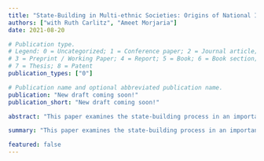 ```yaml
---
title: "State-Building in Multi-ethnic Societies: Origins of National Identity in Tanzania"
authors: ["with Ruth Carlitz", "Ameet Morjaria"]
date: 2021-08-20

# Publication type.
# Legend: 0 = Uncategorized; 1 = Conference paper; 2 = Journal article;
# 3 = Preprint / Working Paper; 4 = Report; 5 = Book; 6 = Book section;
# 7 = Thesis; 8 = Patent
publication_types: ["0"]

# Publication name and optional abbreviated publication name.
publication: "New draft coming soon!"
publication_short: "New draft coming soon!"

abstract: "This paper examines the state-building process in an important but poorly understood context: the founding of new, multi-ethnic states in post-colonial Africa. We study the Ujamaa reforms in Tanzania in 1970--1981, one of the largest policy experiments in recent history aimed at building national identity and establishing the central state as a legitimate authority. The reforms dramatically altered the nature of public education by changing the content of the curriculum and expanding access to schooling. To implement the reforms, the Tanzanian government used a concurrent policy, known as villagization, which forced much of the country's population to live together in government administrated villages. We combine differences in intensity of villagization across districts with differences across school cohorts, induced by the timing of the policy, to identify the effect of Ujamaa on citizens' attitudes. We show persistent, positive effects on citizens' identification with the nation, as measured both by survey responses and ethnic intermarriage. Treated cohorts are also more likely to express positive views for a strong central state and less likely to question state authority."

summary: "This paper examines the state-building process in an important but poorly understood context: the founding of new, multi-ethnic states in post-colonial Africa. We study the Ujamaa reforms in Tanzania in 1970--1981, one of the largest policy experiments in recent history aimed at building national identity and establishing the central state as a legitimate authority. The reforms dramatically altered the nature of public education by changing the content of the curriculum and expanding access to schooling. To implement the reforms, the Tanzanian government used a concurrent policy, known as villagization, which forced much of the country's population to live together in government administrated villages. We combine differences in intensity of villagization across districts with differences across school cohorts, induced by the timing of the policy, to identify the effect of Ujamaa on citizens' attitudes. We show persistent, positive effects on citizens' identification with the nation, as measured both by survey responses and ethnic intermarriage. Treated cohorts are also more likely to express positive views for a strong central state and less likely to question state authority."

featured: false
---
```

